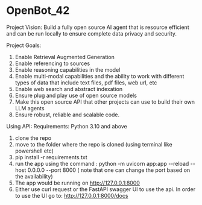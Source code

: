 # OpenBot_42

Project Vision:
Build a fully open source AI agent that is resource efficient and can be run locally to ensure complete data privacy and security.

Project Goals:
1. Enable Retrieval Augmented Generation
2. Enable referencing to sources
3. Enable reasoning capabilities in the model
4. Enable multi-modal capabilities and the ability to work with different types of data that include text files, pdf files, web url, etc
5. Enable web search and abstract indexation
6. Ensure plug and play use of open source models
7. Make this open source API that other projects can use to build their own LLM agents
8. Ensure robust, reliable and scalable code.


Using API:
Requirements:
Python 3.10 and above

1. clone the repo
2. move to the folder where the repo is cloned (using terminal like powershell etc)
3. pip install -r requirements.txt
4. run the app using the command : python -m uvicorn app:app --reload --host 0.0.0.0 --port 8000 ( note that one can change the port based on the availability)
5. The app would be running on  http://127.0.0.1:8000
6. Either use curl request or the FastAPI swagger UI to use the api. In order to use the UI go to: http://127.0.0.1:8000/docs


